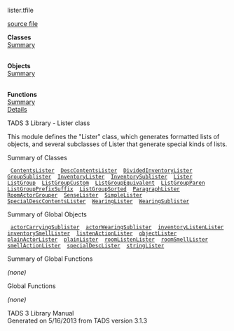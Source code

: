 ---
---
<span class="title">lister.t</span><span class="type">file</span>

[source file](../source/lister.t.html)

**Classes**  
[Summary](#_ClassSummary_)  
 

**Objects**  
[Summary](#_ObjectSummary_)  
 

**Functions**  
[Summary](#_FunctionSummary_)  
[Details](#_Functions_)

<div class="fdesc">

TADS 3 Library - Lister class

This module defines the "Lister" class, which generates formatted lists
of objects, and several subclasses of Lister that generate special kinds
of lists.

</div>

<span id="_ClassSummary_"></span>

<div class="mjhd">

<span class="hdln">Summary of Classes</span>  

</div>

` `[`ContentsLister`](../object/ContentsLister.html)`  `[`DescContentsLister`](../object/DescContentsLister.html)`  `[`DividedInventoryLister`](../object/DividedInventoryLister.html)`  `[`GroupSublister`](../object/GroupSublister.html)`  `[`InventoryLister`](../object/InventoryLister.html)`  `[`InventorySublister`](../object/InventorySublister.html)`  `[`Lister`](../object/Lister.html)`  `[`ListGroup`](../object/ListGroup.html)`  `[`ListGroupCustom`](../object/ListGroupCustom.html)`  `[`ListGroupEquivalent`](../object/ListGroupEquivalent.html)`  `[`ListGroupParen`](../object/ListGroupParen.html)`  `[`ListGroupPrefixSuffix`](../object/ListGroupPrefixSuffix.html)`  `[`ListGroupSorted`](../object/ListGroupSorted.html)`  `[`ParagraphLister`](../object/ParagraphLister.html)`  `[`RoomActorGrouper`](../object/RoomActorGrouper.html)`  `[`SenseLister`](../object/SenseLister.html)`  `[`SimpleLister`](../object/SimpleLister.html)`  `[`SpecialDescContentsLister`](../object/SpecialDescContentsLister.html)`  `[`WearingLister`](../object/WearingLister.html)`  `[`WearingSublister`](../object/WearingSublister.html)`  `
<span id="_ObjectSummary_"></span>

<div class="mjhd">

<span class="hdln">Summary of Global Objects</span>  

</div>

` `[`actorCarryingSublister`](../object/actorCarryingSublister.html)`  `[`actorWearingSublister`](../object/actorWearingSublister.html)`  `[`inventoryListenLister`](../object/inventoryListenLister.html)`  `[`inventorySmellLister`](../object/inventorySmellLister.html)`  `[`listenActionLister`](../object/listenActionLister.html)`  `[`objectLister`](../object/objectLister.html)`  `[`plainActorLister`](../object/plainActorLister.html)`  `[`plainLister`](../object/plainLister.html)`  `[`roomListenLister`](../object/roomListenLister.html)`  `[`roomSmellLister`](../object/roomSmellLister.html)`  `[`smellActionLister`](../object/smellActionLister.html)`  `[`specialDescLister`](../object/specialDescLister.html)`  `[`stringLister`](../object/stringLister.html)`  `
<span id="FunctionSummary_"></span>

<div class="mjhd">

<span class="hdln">Summary of Global Functions</span>  

</div>

*(none)* <span id="_Functions_"></span>

<div class="mjhd">

<span class="hdln">Global Functions</span>  

</div>

*(none)*

<div class="ftr">

TADS 3 Library Manual  
Generated on 5/16/2013 from TADS version 3.1.3

</div>
